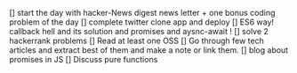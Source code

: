 [] start the day with hacker-News digest news letter + one bonus coding problem of the day
[] complete twitter clone app and deploy
[] ES6 way! callback hell and its solution and promises and aysnc-await !
[] solve 2 hackerrank problems
[] Read at least one OSS
[] Go through few tech articles and extract best of them and make a note or link them.
[] blog about promises in JS
[] Discuss pure functions
